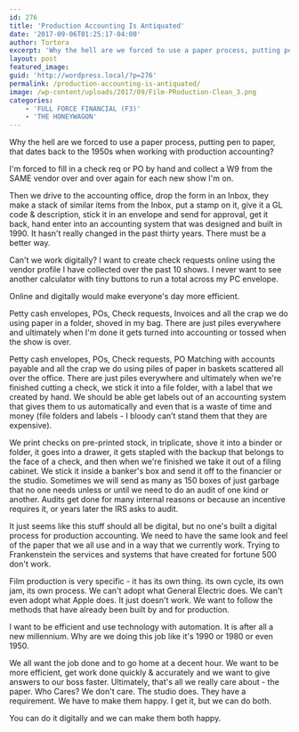 ```yaml
---
id: 276
title: 'Production Accounting Is Antiquated'
date: '2017-09-06T01:25:17-04:00'
author: Tortora
excerpt: 'Why the hell are we forced to use a paper process, putting pen to paper, that dates back to the 1950s when working with production accounting?  '
layout: post
featured_image: 
guid: 'http://wordpress.local/?p=276'
permalink: /production-accounting-is-antiquated/
image: /wp-content/uploads/2017/09/Film-PRoduction-Clean_3.png
categories:
    - 'FULL FORCE FINANCIAL (F3)'
    - 'THE HONEYWAGON'
---
```


Why the hell are we forced to use a paper process, putting pen to paper, that dates back to the 1950s when working with production accounting?

  I'm forced to fill in a check req or PO by hand and collect a W9 from the SAME vendor over and over again for each new show I'm on.

  Then we drive to the accounting office, drop the form in an Inbox, they make a stack of similar items from the Inbox, put a stamp on it, give it a GL code &amp; description, stick it in an envelope and send for approval, get it back, hand enter into an accounting system that was designed and built in 1990. It hasn't really changed in the past thirty years. There must be a better way.

  Can't we work digitally? I want to create check requests online using the vendor profile I have collected over the past 10 shows. I never want to see another calculator with tiny buttons to run a total across my PC envelope.

  Online and digitally would make everyone's day more efficient.

  Petty cash envelopes, POs, Check requests, Invoices and all the crap we do using paper in a folder, shoved in my bag. There are just piles everywhere and ultimately when I'm done it gets turned into accounting or tossed when the show is over.

  Petty cash envelopes, POs, Check requests, PO Matching with accounts payable and all the crap we do using piles of paper in baskets scattered all over the office. There are just piles everywhere and ultimately when we're finished cutting a check, we stick it into a file folder, with a label that we created by hand. We should be able get labels out of an accounting system that gives them to us automatically and even that is a waste of time and money (file folders and labels - I bloody can’t stand them that they are expensive).

  We print checks on pre-printed stock, in triplicate, shove it into a binder or folder, it goes into a drawer, it gets stapled with the backup that belongs to the face of a check, and then when we're finished we take it out of a filing cabinet. We stick it inside a banker's box and send it off to the financier or the studio. Sometimes we will send as many as 150 boxes of just garbage that no one needs unless or until we need to do an audit of one kind or another. Audits get done for many internal reasons or because an incentive requires it, or years later the IRS asks to audit.

  It just seems like this stuff should all be digital, but no one's built a digital process for production accounting. We need to have the same look and feel of the paper that we all use and in a way that we currently work. Trying to Frankenstein the services and systems that have created for fortune 500 don't work.

  Film production is very specific - it has its own thing. its own cycle, its own jam, its own process. We can't adopt what General Electric does. We can't even adopt what Apple does. It just doesn't work. We want to follow the methods that have already been built by and for production.

  I want to be efficient and use technology with automation. It is after all a new millennium. Why are we doing this job like it's 1990 or 1980 or even 1950.

  We all want the job done and to go home at a decent hour. We want to be more efficient, get work done quickly &amp; accurately and we want to give answers to our boss faster. Ultimately, that's all we really care about - the paper. Who Cares? We don't care. The studio does. They have a requirement. We have to make them happy. I get it, but we can do both.

  You can do it digitally and we can make them both happy.

   